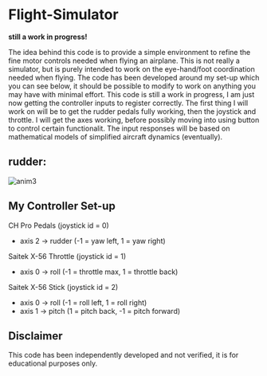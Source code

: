 # Flight-Simulator

**still a work in progress!**

The idea behind this code is to provide a simple environment to refine the fine motor controls needed when flying an airplane.
This is not really a simulator, but is purely intended to work on the eye-hand/foot coordination needed when flying.
The code has been developed around my set-up which you can see below, it should be possible to modify to work on anything you may have with minimal effort.
This code is still a work in progress, I am just now getting the controller inputs to register correctly. 
The first thing I will work on will be to get the rudder pedals fully working, then the joystick and throttle.
I will get the axes working, before possibly moving into using button to control certain functionalit.
The input responses will be based on mathematical models of simplified aircraft dynamics (eventually). 

## rudder:
![anim3](https://user-images.githubusercontent.com/79390007/127248163-2e6c6465-1a48-49fc-bc0e-64fc1c10ed1d.gif)


## My Controller Set-up
CH Pro Pedals (joystick id = 0)
- axis 2 -> rudder (-1 = yaw left, 1 = yaw right)

Saitek X-56 Throttle (joystick id = 1)
- axis 0 -> roll (-1 = throttle max, 1 = throttle back)

Saitek X-56 Stick (joystick id = 2)
- axis 0 -> roll (-1 = roll left, 1 = roll right)
- axis 1 -> pitch (1 = pitch back, -1 = pitch forward)

## Disclaimer
This code has been independently developed and not verified, it is for educational purposes only. 
